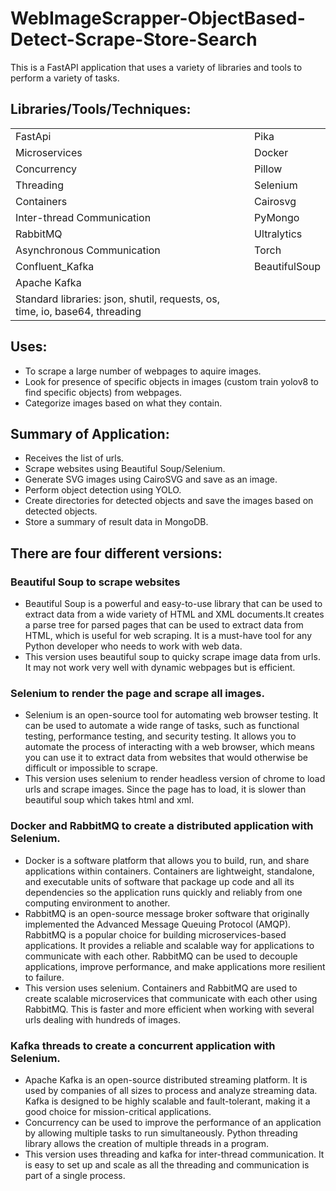 # WebImageScrapper-ObjectBased-Detect-Scrape-Store-Search

This is a FastAPI application that uses a variety of libraries and tools to perform a variety of tasks. 

## Libraries/Tools/Techniques:
|  |    |
|---------------------|-----------------|
| FastApi             |Pika         |
|Microservices| Docker        |
| Concurrency       | Pillow        |
| Threading              | Selenium         |
| Containers         | Cairosvg     |
| Inter-thread Communication           | PyMongo           |
| RabbitMQ          | Ultralytics  |
| Asynchronous Communication |     Torch           |
| Confluent_Kafka |       BeautifulSoup        |
| Apache Kafka     |                 |
|Standard libraries: json, shutil, requests, os, time, io, base64, threading|


## Uses:
- To scrape a large number of webpages to aquire images.
- Look for presence of specific objects in images (custom train yolov8 to find specific objects) from webpages.
- Categorize images based on what they contain. 

## Summary of Application:
- Receives the list of urls.
- Scrape websites using Beautiful Soup/Selenium.
- Generate SVG images using CairoSVG and save as an image.
- Perform object detection using YOLO.
- Create directories for detected objects and save the images based on detected objects.
- Store a summary of result data in MongoDB.
 

## There are four different versions:

### Beautiful Soup to scrape websites

- Beautiful Soup is a powerful and easy-to-use library that can be used to extract data from a wide variety of HTML and XML documents.It creates a parse tree for parsed pages that can be used to extract data from HTML, which is useful for web scraping. It is a must-have tool for any Python developer who needs to work with web data.
- This version uses beautiful soup to quicky scrape image data from urls. It may not work very well with dynamic webpages but is efficient.

### Selenium to render the page and scrape all images.

- Selenium is an open-source tool for automating web browser testing. It can be used to automate a wide range of tasks, such as functional testing, performance testing, and security testing. It allows you to automate the process of interacting with a web browser, which means you can use it to extract data from websites that would otherwise be difficult or impossible to scrape.
- This version uses selenium to render headless version of chrome to load urls and scrape images. Since the page has to load, it is slower than beautiful soup which takes html and xml.

### Docker and RabbitMQ to create a distributed application with Selenium.
- Docker is a software platform that allows you to build, run, and share applications within containers. Containers are lightweight, standalone, and executable units of software that package up code and all its dependencies so the application runs quickly and reliably from one computing environment to another.
- RabbitMQ is an open-source message broker software that originally implemented the Advanced Message Queuing Protocol (AMQP). RabbitMQ is a popular choice for building microservices-based applications. It provides a reliable and scalable way for applications to communicate with each other. RabbitMQ can be used to decouple applications, improve performance, and make applications more resilient to failure.
- This version uses selenium. Containers and RabbitMQ are used to create scalable microservices that communicate with each other using RabbitMQ. This is faster and more efficient when working with several urls dealing with hundreds of images. 

### Kafka threads to create a concurrent application with Selenium.
- Apache Kafka is an open-source distributed streaming platform. It is used by companies of all sizes to process and analyze streaming data. Kafka is designed to be highly scalable and fault-tolerant, making it a good choice for mission-critical applications.
- Concurrency can be used to improve the performance of an application by allowing multiple tasks to run simultaneously. Python threading library allows the creation of multiple threads in a program.
- This version uses threading and kafka for inter-thread communication. It is easy to set up and scale as all the threading and communication is part of a single process.

